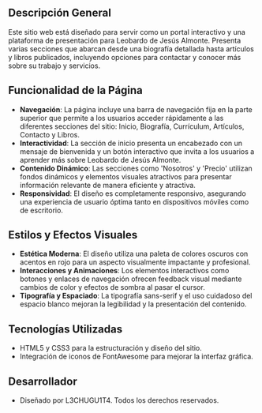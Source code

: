 ## **Descripción General**

Este sitio web está diseñado para servir como un portal interactivo y una plataforma de presentación para Leobardo de Jesús Almonte. Presenta varias secciones que abarcan desde una biografía detallada hasta artículos y libros publicados, incluyendo opciones para contactar y conocer más sobre su trabajo y servicios.

## **Funcionalidad de la Página**

- **Navegación**: La página incluye una barra de navegación fija en la parte superior que permite a los usuarios acceder rápidamente a las diferentes secciones del sitio: Inicio, Biografía, Currículum, Artículos, Contacto y Libros.
- **Interactividad**: La sección de inicio presenta un encabezado con un mensaje de bienvenida y un botón interactivo que invita a los usuarios a aprender más sobre Leobardo de Jesús Almonte.
- **Contenido Dinámico**: Las secciones como 'Nosotros' y 'Precio' utilizan fondos dinámicos y elementos visuales atractivos para presentar información relevante de manera eficiente y atractiva.
- **Responsividad**: El diseño es completamente responsivo, asegurando una experiencia de usuario óptima tanto en dispositivos móviles como de escritorio.

## **Estilos y Efectos Visuales**

- **Estética Moderna**: El diseño utiliza una paleta de colores oscuros con acentos en rojo para un aspecto visualmente impactante y profesional.
- **Interacciones y Animaciones**: Los elementos interactivos como botones y enlaces de navegación ofrecen feedback visual mediante cambios de color y efectos de sombra al pasar el cursor.
- **Tipografía y Espaciado**: La tipografía sans-serif y el uso cuidadoso del espacio blanco mejoran la legibilidad y la presentación del contenido.

## **Tecnologías Utilizadas**

- HTML5 y CSS3 para la estructuración y diseño del sitio.
- Integración de iconos de FontAwesome para mejorar la interfaz gráfica.

## **Desarrollador**

- Diseñado por L3CHUGU1T4. Todos los derechos reservados.
